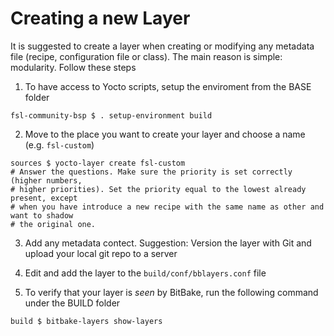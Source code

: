# Creating a new  Layer

It is suggested to create a layer when creating or modifying any metadata file (recipe,
configuration file or class). The main reason is simple: modularity. Follow  these
steps

1. To have access to Yocto scripts, setup the enviroment from the BASE folder

~~~~{.bash}
fsl-community-bsp $ . setup-environment build
~~~~

2. Move to the place you want to create your layer and choose a name (e.g. `fsl-custom`) 

~~~~{.bash}
sources $ yocto-layer create fsl-custom
# Answer the questions. Make sure the priority is set correctly (higher numbers,
# higher priorities). Set the priority equal to the lowest already present, except
# when you have introduce a new recipe with the same name as other and want to shadow
# the original one.
~~~~

3. Add any metadata contect. Suggestion: Version the layer with Git and upload your local git
repo to a server

4. Edit and add the layer to the `build/conf/bblayers.conf` file

5. To verify that your layer is *seen* by BitBake, run the following command under the
BUILD folder

~~~~{.bash}
build $ bitbake-layers show-layers
~~~~

